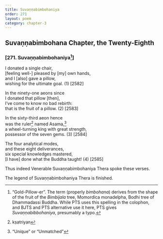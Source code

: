 ```yaml
---
title: Suvaṇṇabimbohaniya
order: 271
layout: poem
category: chapter-3
---
```


## Suvaṇṇabimbohana Chapter, the Twenty-Eighth

### \[271. Suvaṇṇabimbohaniya[^1]\]

I donated a single chair,  
\[feeling well-\] pleased by \[my\] own hands,  
and I \[also\] gave a pillow,  
wishing for the ultimate goal. (1) \[2582\]

In the ninety-one aeons since  
I donated that pillow \[then\],  
I’ve come to know no bad rebirth:  
that is the fruit of a pillow. (2) \[2583\]

In the sixty-third aeon hence  
was the ruler[^2] named Asama,[^3]  
a wheel-turning king with great strength,  
possessor of the seven gems. (3) \[2584\]

The four analytical modes,  
and these eight deliverances,  
six special knowledges mastered,  
\[I have\] done what the Buddha taught! (4) \[2585\]

Thus indeed Venerable Suvaṇṇabimbohaniya Thera spoke these verses.

The legend of Suvaṇṇabimbohaniya Thera is finished.

[^1]: “Gold-Pillow-er”. The term (properly *bimbohana*) derives from the shape of the fruit of the *Bimbijala* tree, Momordica monadelpha, Bodhi tree of Dhammadassi Buddha. While PTS uses this spelling in the colophon, and BJTS and PTS alternative use it here, PTS gives *Suvaṇṇabibbohaniya*, presumably a typo.

[^2]: kṣatriyan

[^3]: “Unique” or “Unmatched”
